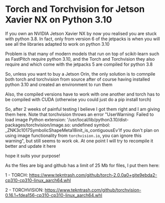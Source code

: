 # Torch and Torchvision for Jetson Xavier NX on Python 3.10

If you own an NVIDIA Jetson Xavier NX by now you realised you are stuck with python 3.8. In fact, only from version 6 of the jetpacks is when you will see all the libraries adapted to work on python 3.10

Problem is that many of modern models that run on top of scikit-learn such as FastPitch require python 3.10, and the Torch and Torchvision they also require and which come with the jetpacks 5 are compiled for python 3.8

So, unless you want to buy a Jetson Orin, the only solution is to comnpile both torch and torchvision from source after of course having installed python 3.10 and created an environment to run them

Also, the compiled versions have to work with one another and torch has to be compiled with CUDA (otherwise you could just do a pip install torch)

So, after 2 weeks of painful testing I believe I got them right and I am giving them here. Note that torchvision throws an error "UserWarning: Failed to load image Python extension: '/usr/local/lib/python3.10/dist-packages/torchvision/image.so: undefined symbol: _ZNK3c1017SymbolicShapeMeta18init_is_contiguousEv'If you don't plan on using image functionality from `torchvision.io`, you can ignore this warning", but still seems to work ok. At one point I will try to recompile it better and update it here

hope it suits your purpose!

As the files are big and github has a limit of 25 Mb for files, I put them here:

1 - TORCH: https://www.tekntrash.com/github/torch-2.0.0a0+gite9ebda2-cp310-cp310-linux_aarch64.whl

2 - TORCHVISION: https://www.tekntrash.com/github/torchvision-0.16.1+fdea156-cp310-cp310-linux_aarch64.whl
